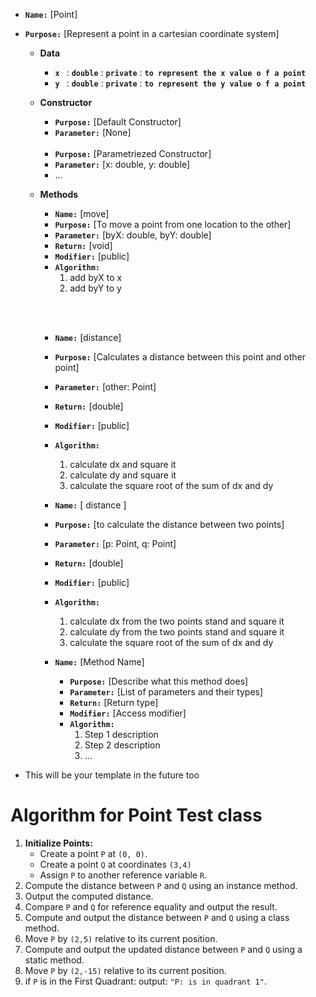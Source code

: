 - **`Name:`** [Point]
- **`Purpose:`** [Represent a point in a cartesian coordinate system]

    - **Data**

        - **`x `** : **`double`** : **`private`** : **`to represent the x value o f a point`**
        - **`y `** : **`double`** : **`private`** : **`to represent the y value o f a point`**
  
  - **Constructor**
    - **`Purpose:`** [Default Constructor]
    - **`Parameter:`** [None]
<br><br>
    - **`Purpose:`** [Parametriezed Constructor]
    - **`Parameter:`** [x: double, y: double]
    - ...

  - **Methods**

      - **`Name:`** [move]
      - **`Purpose:`** [To move a point from one location to the other]
      - **`Parameter:`** [byX: double, byY: double]
      - **`Return:`** [void]
      - **`Modifier:`** [public]
      - **`Algorithm:`**
          1. add byX to x
          2. add byY to y
          
      <br><br>
      - **`Name:`** [distance]
      - **`Purpose:`** [Calculates a distance between this point and other point]
      - **`Parameter:`** [other: Point]
      - **`Return:`** [double]
      - **`Modifier:`** [public]
      - **`Algorithm:`**
          1. calculate dx and square it
          2. calculate dy and square it
          3. calculate the square root of the sum of dx and dy
      
    - **`Name:`** [ distance ]
    - **`Purpose:`** [to calculate the distance between two points]
    - **`Parameter:`** [p: Point, q: Point]
    - **`Return:`** [double]
    - **`Modifier:`** [public]
    - **`Algorithm:`**
        1. calculate dx from the two points stand and square it
        2. calculate dy from the two points stand and square it
        3. calculate the square root of the sum of dx and dy
      
    - **`Name:`** [Method Name]
        - **`Purpose:`** [Describe what this method does]
        - **`Parameter:`** [List of parameters and their types]
        - **`Return:`** [Return type]
        - **`Modifier:`** [Access modifier]
        - **`Algorithm:`**
            1. Step 1 description
            2. Step 2 description
            3. ...
- This will be your template in the future too


# Algorithm for Point Test class

1. **Initialize Points:**
    - Create a point `P` at `(0, 0)`.
    - Create a point `Q` at coordinates `(3,4)` 
    - Assign `P` to another reference variable `R`.
2. Compute the distance between `P` and `Q` using an instance method.
3. Output the computed distance.
4. Compare `P` and `Q` for reference equality and output the result.
5. Compute and output the distance between `P` and `Q` using a class method.
6. Move `P` by `(2,5)` relative to its current position.
7. Compute and output the updated distance between `P` and `Q` using a static method.
8. Move `P` by `(2,-15)` relative to its current position.
9. if `P` is in the First Quadrant:
     output: `"P: is in quadrant 1"`.
